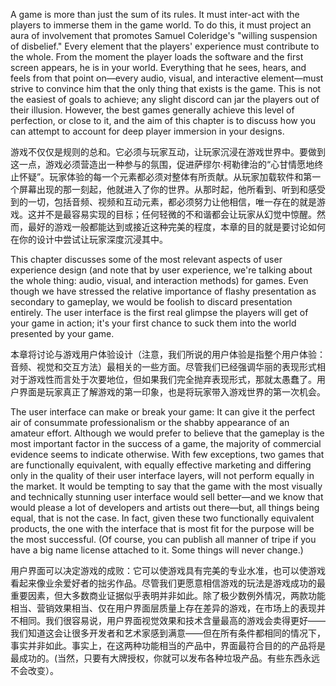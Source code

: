 A game is more than just the sum of its rules. It must inter-act with the players to immerse them in the game world. To do this, it must project an aura of involvement that promotes Samuel Coleridge's "willing suspension of disbelief." Every element that the players' experience must contribute to the whole. From the moment the player loads the software and the first screen appears, he is in your world. Everything that he sees, hears, and feels from that point on—every audio, visual, and interactive element—must strive to convince him that the only thing that exists is the game. This is not the easiest of goals to achieve; any slight discord can jar the players out of their illusion. However, the best games generally achieve this level of perfection, or close to it, and the aim of this chapter is to discuss how you can attempt to account for deep player immersion in your designs.

游戏不仅仅是规则的总和。它必须与玩家互动，让玩家沉浸在游戏世界中。要做到这一点，游戏必须营造出一种参与的氛围，促进萨缪尔·柯勒律治的“心甘情愿地终止怀疑”。玩家体验的每一个元素都必须对整体有所贡献。从玩家加载软件和第一个屏幕出现的那一刻起，他就进入了你的世界。从那时起，他所看到、听到和感受到的一切，包括音频、视频和互动元素，都必须努力让他相信，唯一存在的就是游戏。这并不是最容易实现的目标；任何轻微的不和谐都会让玩家从幻觉中惊醒。然而，最好的游戏一般都能达到或接近这种完美的程度，本章的目的就是要讨论如何在你的设计中尝试让玩家深度沉浸其中。

This chapter discusses some of the most relevant aspects of user experience design (and note that by user experience, we're talking about the whole thing: audio, visual, and interaction methods) for games. Even though we have stressed the relative importance of flashy presentation as secondary to gameplay, we would be foolish to discard presentation entirely. The user interface is the first real glimpse the players will get of your game in action; it's your first chance to suck them into the world presented by your game.

本章将讨论与游戏用户体验设计（注意，我们所说的用户体验是指整个用户体验：音频、视觉和交互方法）最相关的一些方面。尽管我们已经强调华丽的表现形式相对于游戏性而言处于次要地位，但如果我们完全抛弃表现形式，那就太愚蠢了。用户界面是玩家真正了解游戏的第一印象，也是将玩家带入游戏世界的第一次机会。

The user interface can make or break your game: It can give it the perfect air of consummate professionalism or the shabby appearance of an amateur effort. Although we would prefer to believe that the gameplay is the most important factor in the success of a game, the majority of commercial evidence seems to indicate otherwise. With few exceptions, two games that are functionally equivalent, with equally effective marketing and differing only in the quality of their user interface layers, will not perform equally in the market. It would be tempting to say that the game with the most visually and technically stunning user interface would sell better—and we know that would please a lot of developers and artists out there—but, all things being equal, that is not the case. In fact, given these two functionally equivalent products, the one with the interface that is most fit for the purpose will be the most successful. (Of course, you can publish all manner of tripe if you have a big name license attached to it. Some things will never change.)

用户界面可以决定游戏的成败：它可以使游戏具有完美的专业水准，也可以使游戏看起来像业余爱好者的拙劣作品。尽管我们更愿意相信游戏的玩法是游戏成功的最重要因素，但大多数商业证据似乎表明并非如此。除了极少数例外情况，两款功能相当、营销效果相当、仅在用户界面层质量上存在差异的游戏，在市场上的表现并不相同。我们很容易说，用户界面视觉效果和技术含量最高的游戏会卖得更好——我们知道这会让很多开发者和艺术家感到满意——但在所有条件都相同的情况下，事实并非如此。事实上，在这两种功能相当的产品中，界面最符合目的的产品将是最成功的。(当然，只要有大牌授权，你就可以发布各种垃圾产品。有些东西永远不会改变）。